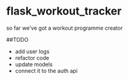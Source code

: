 # flask_workout_tracker

so far we've got a workout programme creator

##TODO
- add user logs
- refactor code
- update models
- connect it to the auth api
